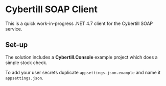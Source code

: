# Cybertill SOAP Client 

This is a quick work-in-progress .NET 4.7 client for the Cybertill SOAP service.

## Set-up

The solution includes a **Cybertill.Console** example project which does a simple stock check.

To add your user secrets duplicate `appsettings.json.example` and name it `appsettings.json`.